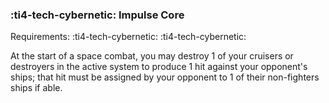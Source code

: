 ### :ti4-tech-cybernetic: **Impulse Core**

Requirements: :ti4-tech-cybernetic: :ti4-tech-cybernetic:

At the start of a space combat, you may destroy 1 of your cruisers or destroyers in the active system to produce 1 hit against your opponent's ships; that hit must be assigned by your opponent to 1 of their non-fighters ships if able.
